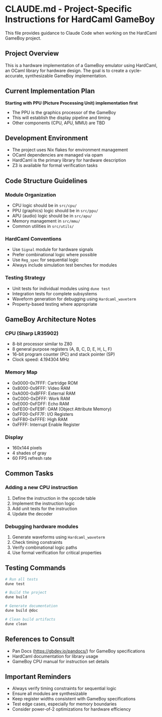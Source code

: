 # CLAUDE.md - Project-Specific Instructions for HardCaml GameBoy

This file provides guidance to Claude Code when working on the HardCaml GameBoy project.

## Project Overview

This is a hardware implementation of a GameBoy emulator using HardCaml, an OCaml library for hardware design. The goal is to create a cycle-accurate, synthesizable GameBoy implementation.

## Current Implementation Plan

**Starting with PPU (Picture Processing Unit) implementation first**
- The PPU is the graphics processor of the GameBoy
- This will establish the display pipeline and timing
- Other components (CPU, APU, MMU) are TBD

## Development Environment

- The project uses Nix flakes for environment management
- OCaml dependencies are managed via opam
- HardCaml is the primary library for hardware description
- Z3 is available for formal verification tasks

## Code Structure Guidelines

### Module Organization
- CPU logic should be in `src/cpu/`
- PPU (graphics) logic should be in `src/ppu/`
- APU (audio) logic should be in `src/apu/`
- Memory management in `src/mmu/`
- Common utilities in `src/utils/`

### HardCaml Conventions
- Use `Signal` module for hardware signals
- Prefer combinational logic where possible
- Use `Reg_spec` for sequential logic
- Always include simulation test benches for modules

### Testing Strategy
- Unit tests for individual modules using `dune test`
- Integration tests for complete subsystems
- Waveform generation for debugging using `Hardcaml_waveterm`
- Property-based testing where appropriate

## GameBoy Architecture Notes

### CPU (Sharp LR35902)
- 8-bit processor similar to Z80
- 8 general purpose registers (A, B, C, D, E, H, L, F)
- 16-bit program counter (PC) and stack pointer (SP)
- Clock speed: 4.194304 MHz

### Memory Map
- 0x0000-0x7FFF: Cartridge ROM
- 0x8000-0x9FFF: Video RAM
- 0xA000-0xBFFF: External RAM
- 0xC000-0xDFFF: Work RAM
- 0xE000-0xFDFF: Echo RAM
- 0xFE00-0xFE9F: OAM (Object Attribute Memory)
- 0xFF00-0xFF7F: I/O Registers
- 0xFF80-0xFFFE: High RAM
- 0xFFFF: Interrupt Enable Register

### Display
- 160x144 pixels
- 4 shades of gray
- 60 FPS refresh rate

## Common Tasks

### Adding a new CPU instruction
1. Define the instruction in the opcode table
2. Implement the instruction logic
3. Add unit tests for the instruction
4. Update the decoder

### Debugging hardware modules
1. Generate waveforms using `Hardcaml_waveterm`
2. Check timing constraints
3. Verify combinational logic paths
4. Use formal verification for critical properties

## Testing Commands

```bash
# Run all tests
dune test

# Build the project
dune build

# Generate documentation
dune build @doc

# Clean build artifacts
dune clean
```

## References to Consult

- Pan Docs (https://gbdev.io/pandocs/) for GameBoy specifications
- HardCaml documentation for library usage
- GameBoy CPU manual for instruction set details

## Important Reminders

- Always verify timing constraints for sequential logic
- Ensure all modules are synthesizable
- Keep register widths consistent with GameBoy specifications
- Test edge cases, especially for memory boundaries
- Consider power-of-2 optimizations for hardware efficiency